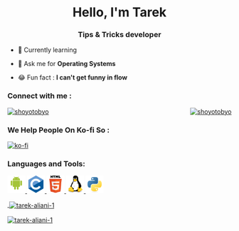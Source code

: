 <h1 align="center">Hello, I'm Tarek</h1>
<h3 align="center">Tips & Tricks developer</h3>


- 🐍 Currently learning

- 💬 Ask me for **Operating Systems**

- 😂 Fun fact : **I can't get funny in flow**

<h3 align="left">Connect with me :</h3>
<p style="display: flex; justify-content: space-between;">
  <a href="https://youtube.com/@alphasecurity-23" target="blank">
    <img src="https://raw.githubusercontent.com/rahuldkjain/github-profile-readme-generator/888aff31e1d26dd2a6acf6afebbc34970aeb0118/src/images/icons/Social/youtube.svg" alt="shoyotobyo" height="30" width="40" />
  </a>
  
  <a href="https://www.t.me/ALPHA_00000001" target="blank">
    <img src="https://raw.githubusercontent.com/kamlendras/svg/7ca21d498cace8c7c7a58d330b22f06853d21a8c/telegram.svg" alt="shoyotobyo" height="30" width="40" />
  </a>
</p><h3 align="left">We Help People On Ko-fi So :</h3>

[![ko-fi](https://ko-fi.com/img/githubbutton_sm.svg)](https://ko-fi.com/T6T310VS8E)

<h3 align="left">Languages and Tools:</h3>
<p align="left"> <a href="https://developer.android.com" target="_blank" rel="noreferrer"> <img src="https://raw.githubusercontent.com/devicons/devicon/master/icons/android/android-original-wordmark.svg" alt="android" width="40" height="40"/> </a> <a href="https://www.cprogramming.com/" target="_blank" rel="noreferrer"> <img src="https://raw.githubusercontent.com/devicons/devicon/master/icons/c/c-original.svg" alt="c" width="40" height="40"/> </a> <a href="https://www.w3.org/html/" target="_blank" rel="noreferrer"> <img src="https://raw.githubusercontent.com/devicons/devicon/master/icons/html5/html5-original-wordmark.svg" alt="html5" width="40" height="40"/> </a> <a href="https://www.linux.org/" target="_blank" rel="noreferrer"> <img src="https://raw.githubusercontent.com/devicons/devicon/master/icons/linux/linux-original.svg" alt="linux" width="40" height="40"/> </a> <a href="https://www.python.org" target="_blank" rel="noreferrer"> <img src="https://raw.githubusercontent.com/devicons/devicon/master/icons/python/python-original.svg" alt="python" width="40" height="40"/> </a> <a href="https://unrealengine.com/" target="_blank" rel="noreferrer"> </p>

<p>&nbsp;<img align="center" src="https://github-readme-stats.vercel.app/api?username=tarek-aliani-1&show_icons=true&locale=en" alt="tarek-aliani-1" /></p>

<p><img align="center" src="https://github-readme-streak-stats.herokuapp.com/?user=tarek-aliani-1&" alt="tarek-aliani-1" /></p>
